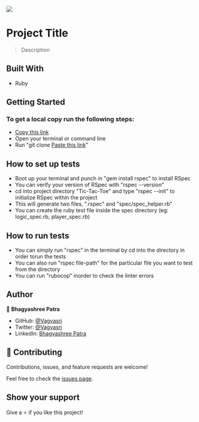 ![](https://img.shields.io/badge/Microverse-blueviolet)

# Project Title

> Description

## Built With

- Ruby


## Getting Started

### To get a local copy run the following steps:

- [Copy this link](https://github.com/Vagyasri/My-own-linter.git)
- Open your terminal or command line
- Run "git clone [Paste this link](https://github.com/Vagyasri/My-own-linter.git)"

## How to set up tests

- Boot up your terminal and punch in "gem install rspec" to install RSpec
- You can verify your version of RSpec with "rspec --version"
- cd into project directory "Tic-Tac-Toe" and type "rspec --init" to initialize RSpec within the project
- This will generate two files, ".rspec" and "spec/spec_helper.rb"
- You can create the ruby test file inside the spec directory (eg: logic_spec.rb, player_spec.rb)

## How to run tests

- You can simply run "rspec" in the terminal by cd into the directory in order torun the tests
- You can also run "rspec file-path" for the particular file you want to test from the directory
- You can run "rubocop" inorder to check the linter errors

## Author

👤 **Bhagyashree Patra**

- GitHub: [@Vagyasri](https://github.com/Vagyasri)
- Twitter: [@Vagyasri](https://twitter.com/Vagyasri)
- LinkedIn: [Bhagyashree Patra](https://www.linkedin.com/in/bhagyashree-patra-029bb059/)

## 🤝 Contributing

Contributions, issues, and feature requests are welcome!

Feel free to check the [issues page](https://github.com/Vagyasri/My-own-linter/issues).

## Show your support

Give a ⭐️ if you like this project!
